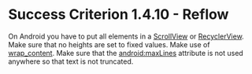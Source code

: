 # Success Criterion 1.4.10 - Reflow

On Android you have to put all elements in a [ScrollView](https://developer.android.com/reference/android/widget/ScrollView) or [RecyclerView](https://developer.android.com/jetpack/androidx/releases/recyclerview). Make sure that no heights are set to fixed values. Make use of [wrap_content](https://developer.android.com/reference/android/view/ViewGroup.LayoutParams#WRAP_CONTENT). Make sure that the [android:maxLines](https://developer.android.com/reference/android/widget/TextView#attr_android:maxLines) attribute is not used anywhere so that text is not truncated.
